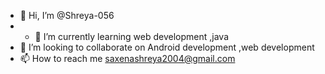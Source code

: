 - 👋 Hi, I’m @Shreya-056
- - 🌱 I’m currently learning web development ,java
- 💞️ I’m looking to collaborate on Android development ,web development 
- 📫 How to reach me
saxenashreya2004@gmail.com

<!---
Shreya-056/Shreya-056 is a ✨ special ✨ repository because its `README.md` (this file) appears on your GitHub profile.
You can click the Preview link to take a look at your changes.
--->
